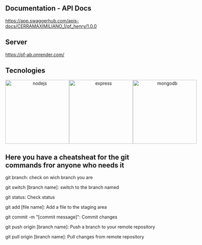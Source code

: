 Documentation - API Docs
------------------------------------------------------------------

https://app.swaggerhub.com/apis-docs/CERRAMAXIMILIANO_1/pf_henry/1.0.0


Server
------------------------------------------------------------------

https://pf-ab.onrender.com/


Tecnologies
------------------------------------------------------------------

<div align="center" style="display: flex; align-items: center;">
  <img src="https://github.com/cerramaximiliano/pf-henry/assets/65555679/ae15a189-bb1c-4fe7-b1ef-b5b4aba9e844" alt="nodejs" width="200" />
  <img src="https://github.com/cerramaximiliano/pf-henry/assets/65555679/cfc56c71-72c0-4956-94cf-a782a65bc328" alt="express" width="200" />
  <img src="https://github.com/cerramaximiliano/pf-henry/assets/65555679/64b3da32-b954-44d1-ba54-cf5a165df3cd" alt="mongodb" width="200" />
</div>



Here you have a cheatsheat for the git commands fror anyone who needs it
-------------------------------------------------------------------

git branch: check on wich branch you are

git switch [branch name]: switch to the branch named

git status: Check status

git add [file name]: Add a file to the staging area

git commit -m "[commit message]": Commit changes

git push origin [branch name]: Push a branch to your remote repository

git pull origin [branch name]: Pull changes from remote repository
